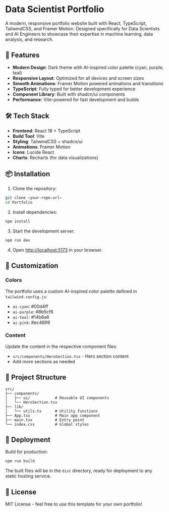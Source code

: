 # Data Scientist Portfolio

A modern, responsive portfolio website built with React, TypeScript, TailwindCSS, and Framer Motion. Designed specifically for Data Scientists and AI Engineers to showcase their expertise in machine learning, data analysis, and research.

## 🚀 Features

- **Modern Design**: Dark theme with AI-inspired color palette (cyan, purple, teal)
- **Responsive Layout**: Optimized for all devices and screen sizes
- **Smooth Animations**: Framer Motion powered animations and transitions
- **TypeScript**: Fully typed for better development experience
- **Component Library**: Built with shadcn/ui components
- **Performance**: Vite-powered for fast development and builds

## 🛠️ Tech Stack

- **Frontend**: React 18 + TypeScript
- **Build Tool**: Vite
- **Styling**: TailwindCSS + shadcn/ui
- **Animations**: Framer Motion
- **Icons**: Lucide React
- **Charts**: Recharts (for data visualizations)

## 📦 Installation

1. Clone the repository:
```bash
git clone <your-repo-url>
cd Portfolio
```

2. Install dependencies:
```bash
npm install
```

3. Start the development server:
```bash
npm run dev
```

4. Open [http://localhost:5173](http://localhost:5173) in your browser.

## 🎨 Customization

### Colors
The portfolio uses a custom AI-inspired color palette defined in `tailwind.config.js`:
- `ai-cyan`: #00d4ff
- `ai-purple`: #8b5cf6
- `ai-teal`: #14b8a6
- `ai-pink`: #ec4899

### Content
Update the content in the respective component files:
- `src/components/HeroSection.tsx` - Hero section content
- Add more sections as needed

## 📁 Project Structure

```
src/
├── components/
│   ├── ui/           # Reusable UI components
│   └── HeroSection.tsx
├── lib/
│   └── utils.ts      # Utility functions
├── App.tsx           # Main app component
├── main.tsx          # Entry point
└── index.css         # Global styles
```

## 🚀 Deployment

Build for production:
```bash
npm run build
```

The built files will be in the `dist` directory, ready for deployment to any static hosting service.

## 📄 License

MIT License - feel free to use this template for your own portfolio!